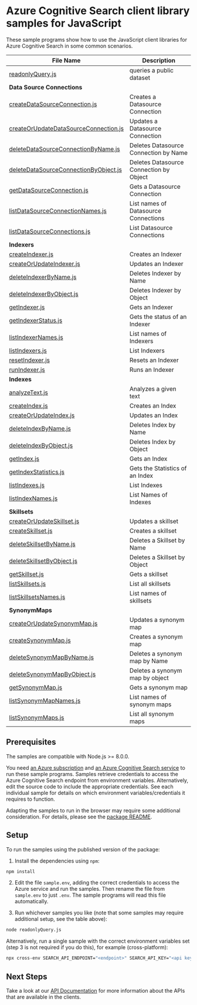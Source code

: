 # Azure Cognitive Search client library samples for JavaScript

These sample programs show how to use the JavaScript client libraries for Azure Cognitive Search in some common scenarios.

| **File Name**                | **Description**          |
| ---------------------------- | ------------------------ |
| [readonlyQuery.js][readonly] | queries a public dataset |
| **Data Source Connections**  |
| [createDataSourceConnection.js][createDataSourceConnection] | Creates a Datasource Connection |
| [createOrUpdateDataSourceConnection.js][createOrUpdateDataSourceConnection] | Updates a Datasource Connection |
| [deleteDataSourceConnectionByName.js][deleteDataSourceConnectionByName] | Deletes Datasource Connection by Name |
| [deleteDataSourceConnectionByObject.js][deleteDataSourceConnectionByObject] | Deletes Datasource Connection by Object |
| [getDataSourceConnection.js][getDataSourceConnection] | Gets a Datasource Connection |
| [listDataSourceConnectionNames.js][listDataSourceConnectionNames] | List names of Datasource Connections |
| [listDataSourceConnections.js][listDataSourceConnections] | List Datasource Connections |
| **Indexers** |
| [createIndexer.js][createIndexer] | Creates an Indexer |
| [createOrUpdateIndexer.js][createOrUpdateIndexer] | Updates an Indexer |
| [deleteIndexerByName.js][deleteIndexerByName] | Deletes Indexer by Name |
| [deleteIndexerByObject.js][deleteIndexerByObject] | Deletes Indexer by Object |
| [getIndexer.js][getIndexer] | Gets an Indexer |
| [getIndexerStatus.js][getIndexerStatus] | Gets the status of an Indexer |
| [listIndexerNames.js][listIndexerNames] | List names of Indexers |
| [listIndexers.js][listIndexers] | List Indexers |
| [resetIndexer.js][resetIndexer] | Resets an Indexer |
| [runIndexer.js][runIndexer] | Runs an Indexer |
| **Indexes** |
| [analyzeText.js][analyzeText] | Analyzes a given text |
| [createIndex.js][createIndex] | Creates an Index |
| [createOrUpdateIndex.js][createOrUpdateIndex] | Updates an Index |
| [deleteIndexByName.js][deleteIndexByName] | Deletes Index by Name |
| [deleteIndexByObject.js][deleteIndexByObject] | Deletes Index by Object |
| [getIndex.js][getIndex] | Gets an Index |
| [getIndexStatistics.js][getIndexStatistics] | Gets the Statistics of an Index |
| [listIndexes.js][listIndexes] | List Indexes |
| [listIndexNames.js][listIndexNames] | List Names of Indexes |
| **Skillsets** |
| [createOrUpdateSkillset.js][createOrUpdateSkillset] | Updates a skillset |
| [createSkillset.js][createSkillset] | Creates a skillset |
| [deleteSkillsetByName.js][deleteSkillsetByName] | Deletes a Skillset by Name |
| [deleteSkillsetByObject.js][deleteSkillsetByObject] | Deletes a Skillset by Object |
| [getSkillset.js][getSkillset] | Gets a skillset |
| [listSkillsets.js][listSkillsets] | List all skillsets |
| [listSkillsetsNames.js][listSkillsetsNames] | List names of skillsets |
| **SynonymMaps** |
| [createOrUpdateSynonymMap.js][createOrUpdateSynonymMap] | Updates a synonym map |
| [createSynonymMap.js][createSynonymMap] | Creates a synonym map |
| [deleteSynonymMapByName.js][deleteSynonymMapByName] | Deletes a synonym map by Name |
| [deleteSynonymMapByObject.js][deleteSynonymMapByObject] | Deletes a synonym map by object |
| [getSynonymMap.js][getSynonymMap] | Gets a synonym map |
| [listSynonymMapNames.js][listSynonymMapNames] | List names of synonym maps |
| [listSynonymMaps.js][listSynonymMaps] | List all synonym maps |

## Prerequisites

The samples are compatible with Node.js >= 8.0.0.

You need [an Azure subscription][freesub] and [an Azure Cognitive Search service][search_resource] to run these sample programs. Samples retrieve credentials to access the Azure Cognitive Search endpoint from environment variables. Alternatively, edit the source code to include the appropriate credentials. See each individual sample for details on which environment variables/credentials it requires to function.

Adapting the samples to run in the browser may require some additional consideration. For details, please see the [package README][package].

## Setup

To run the samples using the published version of the package:

1. Install the dependencies using `npm`:

```bash
npm install
```

2. Edit the file `sample.env`, adding the correct credentials to access the Azure service and run the samples. Then rename the file from `sample.env` to just `.env`. The sample programs will read this file automatically.

3. Run whichever samples you like (note that some samples may require additional setup, see the table above):

```bash
node readonlyQuery.js
```

Alternatively, run a single sample with the correct environment variables set (step 3 is not required if you do this), for example (cross-platform):

```bash
npx cross-env SEARCH_API_ENDPOINT="<endpoint>" SEARCH_API_KEY="<api key>" node readonlyQuery.js
```

## Next Steps

Take a look at our [API Documentation][apiref] for more information about the APIs that are available in the clients.

[readonly]: https://github.com/Azure/azure-sdk-for-js/tree/master/sdk/search/search/samples/javascript/src/readonlyQuery.js
[apiref]: https://aka.ms/azsdk/js/search/docs
[search_resource]: https://docs.microsoft.com/azure/search/search-create-service-portal
[freesub]: https://azure.microsoft.com/free/
[package]: https://github.com/Azure/azure-sdk-for-js/tree/master/sdk/search/search/README.md
[createDataSourceConnection]: https://github.com/Azure/azure-sdk-for-js/tree/master/sdk/search/search/samples/javascript/src/dataSourceConnections/createDataSourceConnection.js
[createOrUpdateDataSourceConnection]: https://github.com/Azure/azure-sdk-for-js/tree/master/sdk/search/search/samples/javascript/src/dataSourceConnections/createOrUpdateDataSourceConnection.js
[deleteDataSourceConnectionByName]: https://github.com/Azure/azure-sdk-for-js/tree/master/sdk/search/search/samples/javascript/src/dataSourceConnections/deleteDataSourceConnectionByName.js
[deleteDataSourceConnectionByObject]: https://github.com/Azure/azure-sdk-for-js/tree/master/sdk/search/search/samples/javascript/src/dataSourceConnections/deleteDataSourceConnectionByObject.js
[getDataSourceConnection]: https://github.com/Azure/azure-sdk-for-js/tree/master/sdk/search/search/samples/javascript/src/dataSourceConnections/getDataSourceConnection.js
[listDataSourceConnectionNames]: https://github.com/Azure/azure-sdk-for-js/tree/master/sdk/search/search/samples/javascript/src/dataSourceConnections/listDataSourceConnectionNames.js
[listDataSourceConnections]: https://github.com/Azure/azure-sdk-for-js/tree/master/sdk/search/search/samples/javascript/src/dataSourceConnections/listDataSourceConnections.js
[createIndexer]: https://github.com/Azure/azure-sdk-for-js/tree/master/sdk/search/search/samples/javascript/src/indexers/createIndexer.js
[createOrUpdateIndexer]: https://github.com/Azure/azure-sdk-for-js/tree/master/sdk/search/search/samples/javascript/src/indexers/createOrUpdateIndexer.js
[deleteIndexerByName]: https://github.com/Azure/azure-sdk-for-js/tree/master/sdk/search/search/samples/javascript/src/indexers/deleteIndexerByName.js
[deleteIndexerByObject]: https://github.com/Azure/azure-sdk-for-js/tree/master/sdk/search/search/samples/javascript/src/indexers/deleteIndexerByObject.js
[getIndexer]: https://github.com/Azure/azure-sdk-for-js/tree/master/sdk/search/search/samples/javascript/src/indexers/getIndexer.js
[getIndexerStatus]: https://github.com/Azure/azure-sdk-for-js/tree/master/sdk/search/search/samples/javascript/src/indexers/getIndexerStatus.js
[listIndexerNames]: https://github.com/Azure/azure-sdk-for-js/tree/master/sdk/search/search/samples/javascript/src/indexers/listIndexerNames.js
[listIndexers]: https://github.com/Azure/azure-sdk-for-js/tree/master/sdk/search/search/samples/javascript/src/indexers/listIndexers.js
[resetIndexer]: https://github.com/Azure/azure-sdk-for-js/tree/master/sdk/search/search/samples/javascript/src/indexers/resetIndexer.js
[runIndexer]: https://github.com/Azure/azure-sdk-for-js/tree/master/sdk/search/search/samples/javascript/src/indexers/runIndexer.js
[analyzeText]: https://github.com/Azure/azure-sdk-for-js/tree/master/sdk/search/search/samples/javascript/src/indexes/analyzeText.js
[createIndex]: https://github.com/Azure/azure-sdk-for-js/tree/master/sdk/search/search/samples/javascript/src/indexes/createIndex.js
[createOrUpdateIndex]: https://github.com/Azure/azure-sdk-for-js/tree/master/sdk/search/search/samples/javascript/src/indexes/createOrUpdateIndex.js
[deleteIndexByName]: https://github.com/Azure/azure-sdk-for-js/tree/master/sdk/search/search/samples/javascript/src/indexes/deleteIndexByName.js
[deleteIndexByObject]: https://github.com/Azure/azure-sdk-for-js/tree/master/sdk/search/search/samples/javascript/src/indexes/deleteIndexByObject.js
[getIndex]: https://github.com/Azure/azure-sdk-for-js/tree/master/sdk/search/search/samples/javascript/src/indexes/getIndex.js
[getIndexStatistics]: https://github.com/Azure/azure-sdk-for-js/tree/master/sdk/search/search/samples/javascript/src/indexes/getIndexStatistics.js
[listIndexes]: https://github.com/Azure/azure-sdk-for-js/tree/master/sdk/search/search/samples/javascript/src/indexes/listIndexes.js
[listIndexNames]: https://github.com/Azure/azure-sdk-for-js/tree/master/sdk/search/search/samples/javascript/src/indexes/listIndexNames.js
[createOrUpdateSkillset]: https://github.com/Azure/azure-sdk-for-js/tree/master/sdk/search/search/samples/javascript/src/skillSets/createOrUpdateSkillset.js
[createSkillset]: https://github.com/Azure/azure-sdk-for-js/tree/master/sdk/search/search/samples/javascript/src/skillSets/createSkillset.js
[deleteSkillsetByName]: https://github.com/Azure/azure-sdk-for-js/tree/master/sdk/search/search/samples/javascript/src/skillSets/deleteSkillsetByName.js
[deleteSkillsetByObject]: https://github.com/Azure/azure-sdk-for-js/tree/master/sdk/search/search/samples/javascript/src/skillSets/deleteSkillsetByObject.js
[getSkillset]: https://github.com/Azure/azure-sdk-for-js/tree/master/sdk/search/search/samples/javascript/src/skillSets/getSkillset.js
[listSkillsets]: https://github.com/Azure/azure-sdk-for-js/tree/master/sdk/search/search/samples/javascript/src/skillSets/listSkillsets.js
[listSkillsetsNames]: https://github.com/Azure/azure-sdk-for-js/tree/master/sdk/search/search/samples/javascript/src/skillSets/listSkillsetsNames.js
[createOrUpdateSynonymMap]: https://github.com/Azure/azure-sdk-for-js/tree/master/sdk/search/search/samples/javascript/src/synonymMaps/createOrUpdateSynonymMap.js
[createSynonymMap]: https://github.com/Azure/azure-sdk-for-js/tree/master/sdk/search/search/samples/javascript/src/synonymMaps/createSynonymMap.js
[deleteSynonymMapByName]: https://github.com/Azure/azure-sdk-for-js/tree/master/sdk/search/search/samples/javascript/src/synonymMaps/deleteSynonymMapByName.js
[deleteSynonymMapByObject]: https://github.com/Azure/azure-sdk-for-js/tree/master/sdk/search/search/samples/javascript/src/synonymMaps/deleteSynonymMapByObject.js
[getSynonymMap]: https://github.com/Azure/azure-sdk-for-js/tree/master/sdk/search/search/samples/javascript/src/synonymMaps/getSynonymMap.js
[listSynonymMapNames]: https://github.com/Azure/azure-sdk-for-js/tree/master/sdk/search/search/samples/javascript/src/synonymMaps/listSynonymMapNames.js
[listSynonymMaps]: https://github.com/Azure/azure-sdk-for-js/tree/master/sdk/search/search/samples/javascript/src/synonymMaps/listSynonymMaps.js
